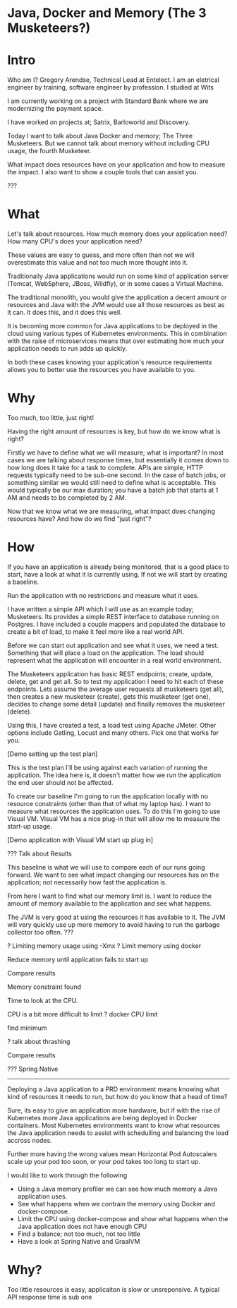 Java, Docker and Memory (The 3 Musketeers?)
===========================================

# Intro

Who am I? Gregory Arendse, Technical Lead at Entelect.
I am an eletrical engineer by training, software engineer by profession. I studied at Wits

I am currently working on a project with Standard Bank where we are modernizing the payment space.

I have worked on projects at; Satrix, Barloworld and Discovery.

Today I want to talk about Java Docker and memory; The Three Musketeers. But we cannot talk about memory without
including CPU usage, the fourth Musketeer.

What impact does resources have on your application and how to measure the impact. I also want to show a couple tools
that can assist you.

???

# What

Let's talk about resources. How much memory does your application need? How many CPU's does your application need?

These values are easy to guess, and more often than not we will overestimate this value and not too much more thought
into it.

Traditionally Java applications would run on some kind of application server (Tomcat, WebSphere, JBoss, Wildfly), or in
some cases a Virtual Machine.

The traditional monolith, you would give the application a decent amount or resources and Java with the JVM would use
all those resources as best as it can. It does this, and it does this well.

It is becoming more common for Java applications to be deployed in the cloud using various types of Kubernetes
environments. This in combination with the raise of microservices means that over estimating how much your application
needs to run adds up quickly.

In both these cases knowing your application's resource requirements allows you to better use the resources you have
available to you.

# Why

Too much, too little, just right!

Having the right amount of resources is key, but how do we know what is right?

Firstly we have to define what we will measure; what is important? In most cases we are talking about response times,
but essentially it comes down to how long does it take for a task to complete. APIs are simple, HTTP requests typically
need to be sub-one second. In the case of batch jobs, or something similar we would still need to define what is
acceptable. This would typically be our max duration; you have a batch job that starts at 1 AM and needs to be completed
by 2 AM.

Now that we know what we are measuring, what impact does changing resources have? And how do we find "just right"?

# How

If you have an application is already being monitored, that is a good place to start, have a look at what it is
currently using. If not we will start by creating a baseline.

Run the application with no restrictions and measure what it uses.

I have written a simple API which I will use as an example today; Musketeers. Its provides a simple REST interface to
database running on Postgres. I have included a couple mappers and populated the database to create a bit of load, to
make it feel more like a real world API.

Before we can start out application and see what it uses, we need a test. Something that will place a load on the
application. The load should represent what the application will encounter in a real world environment.

The Musketeers application has basic REST endpoints; create, update, delete, get and get all. So to test my application
I need to hit each of these endpoints. Lets assume the average user requests all musketeers (get all), then creates a
new musketeer (create), gets this musketeer (get one), decides to change some detail (update) and finally removes the
musketeer (delete).

Using this, I have created a test, a load test using Apache JMeter. Other options include Gatling, Locust and many
others. Pick one that works for you.

[Demo setting up the test plan]

This is the test plan I'll be using against each variation of running the application. The idea here is, it doesn't
matter how we run the application the end user should not be affected.

To create our baseline I'm going to run the application locally with no resource constraints (other than that of what my
laptop has). I want to measure what resources the application uses. To do this I'm going to use Visual VM. Visual VM has
a nice plug-in that will allow me to measure the start-up usage.

[Demo application with Visual VM start up plug in]

??? Talk about Results

This baseline is what we will use to compare each of our runs going forward. We want to see what impact changing our
resources has on the application; not necessarily how fast the application is.

From here I want to find what our memory limit is. I want to reduce the amount of memory available to the application
and see what happens.

The JVM is very good at using the resources it has available to it. The JVM will very quickly use up more memory to
avoid having to run the garbage collector too often. ???

? Limiting memory usage using -Xmx
? Limit memory using docker

Reduce memory until application fails to start up

Compare results

Memory constraint found

Time to look at the CPU.

CPU is a bit more difficult to limit
? docker CPU limit

find minimum

? talk about thrashing

Compare results

??? Spring Native

---

Deploying a Java application to a PRD environment means knowing what kind of resources it needs to run, but how do you
know that a head of time?

Sure, its easy to give an application more hardware, but if with the rise of Kubernetes more Java applications are being
deployed in Docker containers. Most Kubernetes environments want to know what resources the Java application needs to
assist with schedulling and balancing the load accross nodes.

Further more having the wrong values mean Horizontal Pod Autoscalers scale up your pod too soon, or your pod takes too
long to start up.

I would like to work through the following

- Using a Java memory profiler we can see how much memory a Java application uses.
- See what happens when we contrain the memory using Docker and docker-compose.
- Limit the CPU using docker-compose and show what happens when the Java application does not have enough CPU
- Find a balance; not too much, not too little
- Have a look at Spring Native and GraalVM

# Why?

Too little resources is easy, applicaiton is slow or unsreponsive. A typical API response time is sub one
